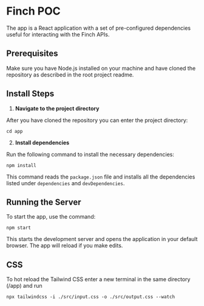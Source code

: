 # Finch POC

The app is a React application with a set of pre-configured dependencies useful for interacting with the Finch APIs.


## Prerequisites

Make sure you have Node.js installed on your machine and have cloned the repository as described in the root project readme.

## Install Steps

1. **Navigate to the project directory**

After you have cloned the repository you can enter the project directory:

```shell
cd app
```


2. **Install dependencies**

Run the following command to install the necessary dependencies:

```shell
npm install
```

This command reads the `package.json` file and installs all the dependencies listed under `dependencies` and `devDependencies`.

## Running the Server

To start the app, use the command:

```shell
npm start

```
This starts the development server and opens the application in your default browser. The app will reload if you make edits.

## CSS

To hot reload the Tailwind CSS enter a new terminal in the same directory (/app) and run

```shell
npx tailwindcss -i ./src/input.css -o ./src/output.css --watch

```


